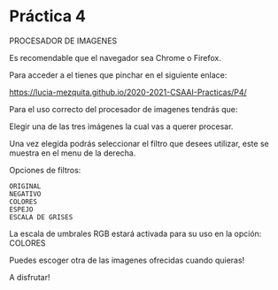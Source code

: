  # Práctica 4

PROCESADOR DE IMAGENES

Es recomendable que el navegador sea Chrome o Firefox.

Para acceder a el tienes que pinchar en el siguiente enlace:

https://lucia-mezquita.github.io/2020-2021-CSAAI-Practicas/P4/

Para el uso correcto del procesador de imagenes tendrás que:

Elegir una de las tres imágenes la cual vas a querer procesar.

Una vez elegida podrás seleccionar el filtro que desees utilizar, este se muestra en el menu de la derecha.


Opciones de filtros:

    ORIGINAL 
    NEGATIVO
    COLORES
    ESPEJO
    ESCALA DE GRISES

La escala de umbrales RGB estará activada para su uso en la opción: COLORES


Puedes escoger otra de las imagenes ofrecidas cuando quieras!

A disfrutar!




